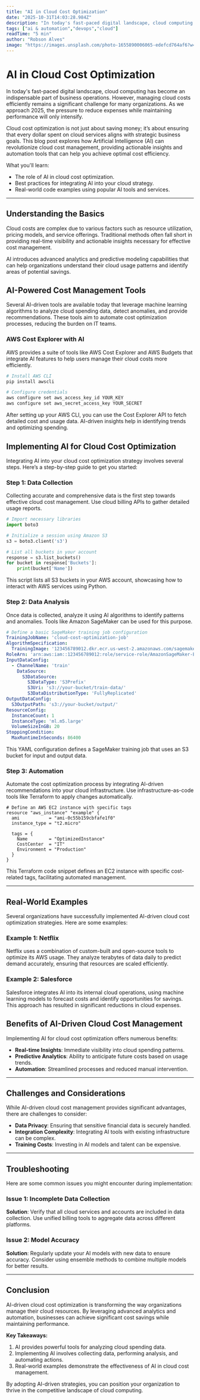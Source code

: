 ```yaml
---
title: "AI in Cloud Cost Optimization"
date: "2025-10-31T14:03:28.984Z"
description: "In today's fast-paced digital landscape, cloud computing has become an indispensable part of business operations. However, managing cloud costs efficiently..."
tags: ["ai & automation","devops","cloud"]
readTime: "5 min"
author: "Robson Alves"
image: "https://images.unsplash.com/photo-1655890006065-edefcd764af6?w=1200image: "https://images.unsplash.com/photo-fBzhjDh0Kzo?w=1200&q=80"q=80"
---
```

# AI in Cloud Cost Optimization

In today's fast-paced digital landscape, cloud computing has become an indispensable part of business operations. However, managing cloud costs efficiently remains a significant challenge for many organizations. As we approach 2025, the pressure to reduce expenses while maintaining performance will only intensify.

Cloud cost optimization is not just about saving money; it’s about ensuring that every dollar spent on cloud services aligns with strategic business goals. This blog post explores how Artificial Intelligence (AI) can revolutionize cloud cost management, providing actionable insights and automation tools that can help you achieve optimal cost efficiency.

What you'll learn:

- The role of AI in cloud cost optimization.
- Best practices for integrating AI into your cloud strategy.
- Real-world code examples using popular AI tools and services.

---

## Understanding the Basics

Cloud costs are complex due to various factors such as resource utilization, pricing models, and service offerings. Traditional methods often fall short in providing real-time visibility and actionable insights necessary for effective cost management.

AI introduces advanced analytics and predictive modeling capabilities that can help organizations understand their cloud usage patterns and identify areas of potential savings.

## AI-Powered Cost Management Tools

Several AI-driven tools are available today that leverage machine learning algorithms to analyze cloud spending data, detect anomalies, and provide recommendations. These tools aim to automate cost optimization processes, reducing the burden on IT teams.

### AWS Cost Explorer with AI

AWS provides a suite of tools like AWS Cost Explorer and AWS Budgets that integrate AI features to help users manage their cloud costs more efficiently.

```bash
# Install AWS CLI
pip install awscli

# Configure credentials
aws configure set aws_access_key_id YOUR_KEY
aws configure set aws_secret_access_key YOUR_SECRET
```

After setting up your AWS CLI, you can use the Cost Explorer API to fetch detailed cost and usage data. AI-driven insights help in identifying trends and optimizing spending.

## Implementing AI for Cloud Cost Optimization

Integrating AI into your cloud cost optimization strategy involves several steps. Here’s a step-by-step guide to get you started:

### Step 1: Data Collection

Collecting accurate and comprehensive data is the first step towards effective cloud cost management. Use cloud billing APIs to gather detailed usage reports.

```python
# Import necessary libraries
import boto3

# Initialize a session using Amazon S3
s3 = boto3.client('s3')

# List all buckets in your account
response = s3.list_buckets()
for bucket in response['Buckets']:
    print(bucket['Name'])
```

This script lists all S3 buckets in your AWS account, showcasing how to interact with AWS services using Python.

### Step 2: Data Analysis

Once data is collected, analyze it using AI algorithms to identify patterns and anomalies. Tools like Amazon SageMaker can be used for this purpose.

```yaml
# Define a basic SageMaker training job configuration
TrainingJobName: 'cloud-cost-optimization-job'
AlgorithmSpecification:
  TrainingImage: '123456789012.dkr.ecr.us-west-2.amazonaws.com/sagemaker-scikit-learn:0.23-1-cpu-py3'
RoleArn: 'arn:aws:iam::123456789012:role/service-role/AmazonSageMaker-ExecutionRole'
InputDataConfig:
  - ChannelName: 'train'
    DataSource:
      S3DataSource:
        S3DataType: 'S3Prefix'
        S3Uri: 's3://your-bucket/train-data/'
        S3DataDistributionType: 'FullyReplicated'
OutputDataConfig:
  S3OutputPath: 's3://your-bucket/output/'
ResourceConfig:
  InstanceCount: 1
  InstanceType: 'ml.m5.large'
  VolumeSizeInGB: 20
StoppingCondition:
  MaxRuntimeInSeconds: 86400
```

This YAML configuration defines a SageMaker training job that uses an S3 bucket for input and output data.

### Step 3: Automation

Automate the cost optimization process by integrating AI-driven recommendations into your cloud infrastructure. Use infrastructure-as-code tools like Terraform to apply changes automatically.

```hcl
# Define an AWS EC2 instance with specific tags
resource "aws_instance" "example" {
  ami           = "ami-0c55b159cbfafe1f0"
  instance_type = "t2.micro"

  tags = {
    Name        = "OptimizedInstance"
    CostCenter  = "IT"
    Environment = "Production"
  }
}
```

This Terraform code snippet defines an EC2 instance with specific cost-related tags, facilitating automated management.

---

## Real-World Examples

Several organizations have successfully implemented AI-driven cloud cost optimization strategies. Here are some examples:

### Example 1: Netflix

Netflix uses a combination of custom-built and open-source tools to optimize its AWS usage. They analyze terabytes of data daily to predict demand accurately, ensuring that resources are scaled efficiently.

### Example 2: Salesforce

Salesforce integrates AI into its internal cloud operations, using machine learning models to forecast costs and identify opportunities for savings. This approach has resulted in significant reductions in cloud expenses.

## Benefits of AI-Driven Cloud Cost Management

Implementing AI for cloud cost optimization offers numerous benefits:

- **Real-time Insights**: Immediate visibility into cloud spending patterns.
- **Predictive Analytics**: Ability to anticipate future costs based on usage trends.
- **Automation**: Streamlined processes and reduced manual intervention.

---

## Challenges and Considerations

While AI-driven cloud cost management provides significant advantages, there are challenges to consider:

- **Data Privacy**: Ensuring that sensitive financial data is securely handled.
- **Integration Complexity**: Integrating AI tools with existing infrastructure can be complex.
- **Training Costs**: Investing in AI models and talent can be expensive.

---

## Troubleshooting

Here are some common issues you might encounter during implementation:

### Issue 1: Incomplete Data Collection

**Solution**: Verify that all cloud services and accounts are included in data collection. Use unified billing tools to aggregate data across different platforms.

### Issue 2: Model Accuracy

**Solution**: Regularly update your AI models with new data to ensure accuracy. Consider using ensemble methods to combine multiple models for better results.

---

## Conclusion

AI-driven cloud cost optimization is transforming the way organizations manage their cloud resources. By leveraging advanced analytics and automation, businesses can achieve significant cost savings while maintaining performance.

**Key Takeaways:**

1. AI provides powerful tools for analyzing cloud spending data.
2. Implementing AI involves collecting data, performing analysis, and automating actions.
3. Real-world examples demonstrate the effectiveness of AI in cloud cost management.

By adopting AI-driven strategies, you can position your organization to thrive in the competitive landscape of cloud computing.